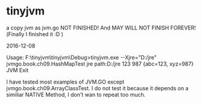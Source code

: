 # tinyjvm
a copy jvm as jvm.go
NOT FINISHED! And MAY WILL NOT FINISH FOREVER!(Finally I finished it :D )

2016-12-08

Usage: 
F:\tinyjvm\tinyjvm\Debug>tinyjvm.exe --Xjre="D:/jre"   jvmgo.book.ch09.HashMapTest
jre path:D:/jre
123
987
{abc=123, xyz=987}
JVM Exit

I have tested most examples of JVM.GO except jvmgo.book.ch09.ArrayClassTest.
I do not test it because it depends on a similiar NATIVE Method, I don't wan to repeat too much.



